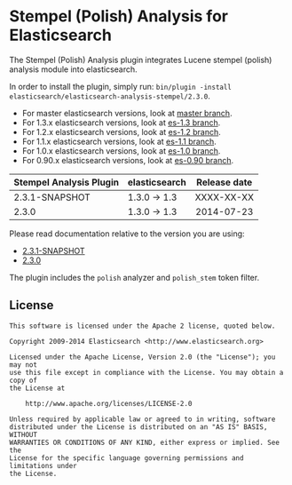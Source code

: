 Stempel (Polish) Analysis for Elasticsearch
==================================

The Stempel (Polish) Analysis plugin integrates Lucene stempel (polish) analysis module into elasticsearch.

In order to install the plugin, simply run: `bin/plugin -install elasticsearch/elasticsearch-analysis-stempel/2.3.0`.

* For master elasticsearch versions, look at [master branch](https://github.com/elasticsearch/elasticsearch-analysis-stempel/tree/master).
* For 1.3.x elasticsearch versions, look at [es-1.3 branch](https://github.com/elasticsearch/elasticsearch-analysis-stempel/tree/es-1.3).
* For 1.2.x elasticsearch versions, look at [es-1.2 branch](https://github.com/elasticsearch/elasticsearch-analysis-stempel/tree/es-1.2).
* For 1.1.x elasticsearch versions, look at [es-1.1 branch](https://github.com/elasticsearch/elasticsearch-analysis-stempel/tree/es-1.1).
* For 1.0.x elasticsearch versions, look at [es-1.0 branch](https://github.com/elasticsearch/elasticsearch-analysis-stempel/tree/es-1.0).
* For 0.90.x elasticsearch versions, look at [es-0.90 branch](https://github.com/elasticsearch/elasticsearch-analysis-stempel/tree/es-0.90).

|   Stempel Analysis Plugin  |    elasticsearch    | Release date |
|----------------------------|---------------------|:------------:|
| 2.3.1-SNAPSHOT             | 1.3.0 -> 1.3        |  XXXX-XX-XX  |
| 2.3.0                      | 1.3.0 -> 1.3        |  2014-07-23  |

Please read documentation relative to the version you are using:

* [2.3.1-SNAPSHOT](https://github.com/elasticsearch/elasticsearch-analysis-stempel/blob/es-1.3/README.md)
* [2.3.0](https://github.com/elasticsearch/elasticsearch-analysis-stempel/blob/v2.3.0/README.md)

The plugin includes the `polish` analyzer and `polish_stem` token filter.

License
-------

    This software is licensed under the Apache 2 license, quoted below.

    Copyright 2009-2014 Elasticsearch <http://www.elasticsearch.org>

    Licensed under the Apache License, Version 2.0 (the "License"); you may not
    use this file except in compliance with the License. You may obtain a copy of
    the License at

        http://www.apache.org/licenses/LICENSE-2.0

    Unless required by applicable law or agreed to in writing, software
    distributed under the License is distributed on an "AS IS" BASIS, WITHOUT
    WARRANTIES OR CONDITIONS OF ANY KIND, either express or implied. See the
    License for the specific language governing permissions and limitations under
    the License.
